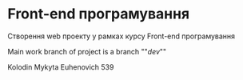 # Front-end програмування

Створення web проекту у рамках курсу Front-end програмування

Main work branch of project is a branch ""_dev_""

Kolodin Mykyta Euhenovich 539